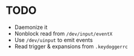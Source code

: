 # TODO
- Daemonize it
- Nonblock read from `/dev/input/eventX`
- Use `/dev/uinput` to emit events
- Read trigger & expansions from `.keydoggerrc`
